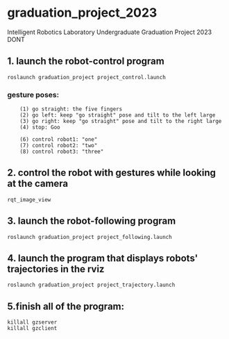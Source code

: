 # graduation_project_2023
Intelligent Robotics Laboratory Undergraduate Graduation Project 2023 DONT

## 1. launch the robot-control program

    roslaunch graduation_project project_control.launch

  ### gesture poses:

        (1) go straight: the five fingers
        (2) go left: keep "go straight" pose and tilt to the left large
        (3) go right: keep "go straight" pose and tilt to the right large
        (4) stop: Goo 

        (6) control robot1: "one" 
        (7) control robot2: "two" 
        (8) control robot3: "three" 


## 2. control the robot with gestures while looking at the camera

    rqt_image_view


## 3. launch the robot-following program

    roslaunch graduation_project project_following.launch


## 4. launch the  program that displays robots' trajectories in the rviz

    roslaunch graduation_project project_trajectory.launch



## 5.finish all of the program:

    killall gzserver
    killall gzclient
